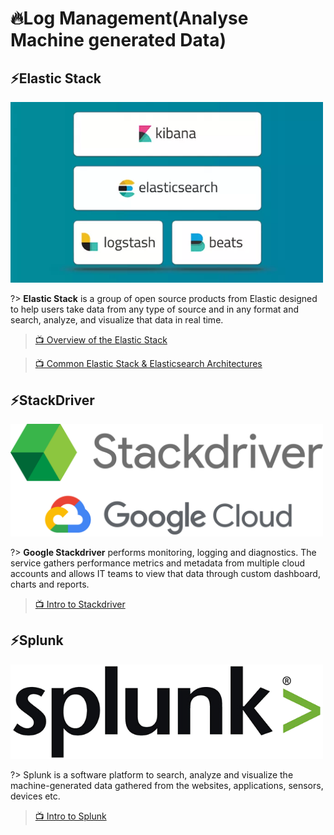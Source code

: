 # 🔥Log Management(Analyse Machine generated Data)

## ⚡Elastic Stack

<img src="./assets/images/elk.png" alt="elk stack" width="500">

?> **Elastic Stack** is a group of open source products from Elastic designed to help users take data from any type of source and in any format and search, analyze, and visualize that data in real time.

> [📺 Overview of the Elastic Stack](https://www.youtube.com/watch?v=Hqn5p67uev4)

> [📺 Common Elastic Stack & Elasticsearch Architectures](https://www.youtube.com/watch?v=Yc-G13lEbpc)

## ⚡StackDriver

<img src="./assets/images/sd.png" alt="stack driver" width="500">

?> **Google Stackdriver** performs monitoring, logging and diagnostics. The service gathers performance metrics and metadata from multiple cloud accounts and allows IT teams to view that data through custom dashboard, charts and reports.

> [📺 Intro to Stackdriver](https://www.youtube.com/watch?v=LVFr5qW4wO4)

## ⚡Splunk

<img src="./assets/images/splunk.png" alt="splunk" width="500">

?> Splunk is a software platform to search, analyze and visualize the machine-generated data gathered from the websites, applications, sensors, devices etc.

> [📺 Intro to Splunk](https://www.youtube.com/watch?v=ZlKPqjuM0wo)
